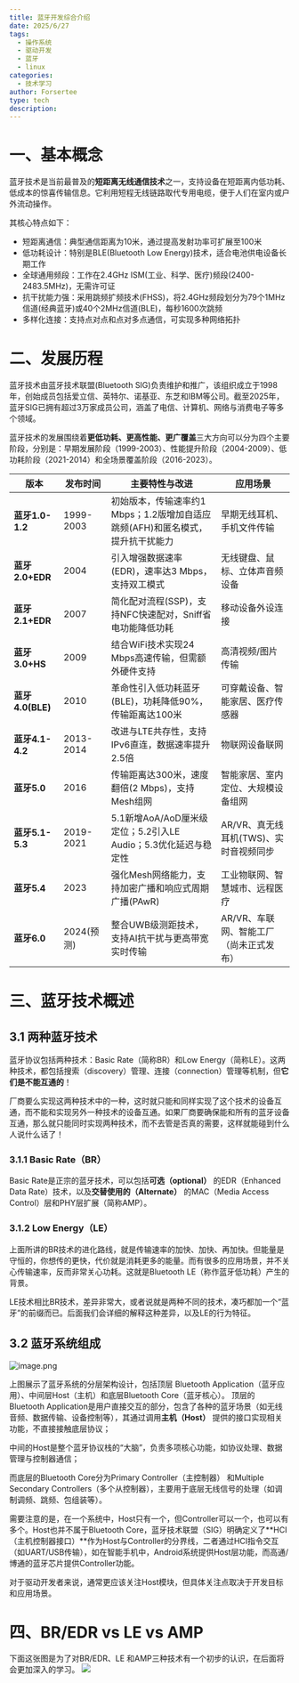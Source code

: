 ```yaml
---
title: 蓝牙开发综合介绍
date: 2025/6/27
tags:
  - 操作系统
  - 驱动开发
  - 蓝牙
  - linux
categories:
  - 技术学习
author: Forsertee
type: tech
description:
---
```


# 一、基本概念
蓝牙技术是当前最普及的**短距离无线通信技术**之一，支持设备在短距离内低功耗、低成本的惊喜传输信息。它利用短程无线链路取代专用电缆，便于人们在室内或户外流动操作。

其核心特点如下：
* 短距离通信：典型通信距离为10米，通过提高发射功率可扩展至100米
* 低功耗设计：特别是BLE(Bluetooth Low Energy)技术，适合电池供电设备长期工作
* 全球通用频段：工作在2.4GHz ISM(工业、科学、医疗)频段(2400-2483.5MHz)，无需许可证
* 抗干扰能力强：采用跳频扩频技术(FHSS)，将2.4GHz频段划分为79个1MHz信道(经典蓝牙)或40个2MHz信道(BLE)，每秒1600次跳频
* 多样化连接：支持点对点和点对多点通信，可实现多种网络拓扑
# 二、发展历程
蓝牙技术由蓝牙技术联盟(Bluetooth SIG)负责维护和推广，该组织成立于1998年，创始成员包括爱立信、英特尔、诺基亚、东芝和IBM等公司。截至2025年，蓝牙SIG已拥有超过3万家成员公司，涵盖了电信、计算机、网络与消费电子等多个领域。

蓝牙技术的发展围绕着**更低功耗、更高性能、更广覆盖**三大方向可以分为四个主要阶段，分别是：早期发展阶段（1999-2003）、性能提升阶段（2004-2009）、低功耗阶段（2021-2014）和全场景覆盖阶段（2016-2023）。

| **版本**​           | ​**发布时间**​ | ​**主要特性与改进**​                                  | ​**应用场景**​               |
| ----------------- | ---------- | ---------------------------------------------- | ------------------------ |
| ​**蓝牙1.0-1.2**​   | 1999-2003  | 初始版本，传输速率约1 Mbps；1.2版增加自适应跳频(AFH)和匿名模式，提升抗干扰能力 | 早期无线耳机、手机文件传输            |
| ​**蓝牙2.0+EDR**​   | 2004       | 引入增强数据速率(EDR)，速率达3 Mbps，支持双工模式                 | 无线键盘、鼠标、立体声音频设备          |
| ​**蓝牙2.1+EDR**​   | 2007       | 简化配对流程(SSP)，支持NFC快速配对，Sniff省电功能降低功耗            | 移动设备外设连接                 |
| ​**蓝牙3.0+HS**​    | 2009       | 结合WiFi技术实现24 Mbps高速传输，但需额外硬件支持                 | 高清视频/图片传输                |
| ​**蓝牙4.0(BLE)​**​ | 2010       | 革命性引入低功耗蓝牙(BLE)，功耗降低90%，传输距离达100米              | 可穿戴设备、智能家居、医疗传感器         |
| ​**蓝牙4.1-4.2**​   | 2013-2014  | 改进与LTE共存性，支持IPv6直连，数据速率提升2.5倍                  | 物联网设备联网                  |
| ​**蓝牙5.0**​       | 2016       | 传输距离达300米，速度翻倍(2 Mbps)，支持Mesh组网                | 智能家居、室内定位、大规模设备组网        |
| ​**蓝牙5.1-5.3**​   | 2019-2021  | 5.1新增AoA/AoD厘米级定位；5.2引入LE Audio；5.3优化延迟与稳定性    | AR/VR、真无线耳机(TWS)、实时音视频同步 |
| ​**蓝牙5.4**​       | 2023       | 强化Mesh网络能力，支持加密广播和响应式周期广播(PAwR)                | 工业物联网、智慧城市、远程医疗          |
| ​**蓝牙6.0**​       | 2024(预测)   | 整合UWB级测距技术，支持AI抗干扰与更高带宽实时传输                    | AR/VR、车联网、智能工厂（尚未正式发布）   |

# 三、蓝牙技术概述

## 3.1 两种蓝牙技术

蓝牙协议包括两种技术：Basic Rate（简称BR）和Low Energy（简称LE）。这两种技术，都包括搜索（discovery）管理、连接（connection）管理等机制，但**它们是不能互通的**！

厂商要么实现这两种技术中的一种，这时就只能和同样实现了这个技术的设备互通，而不能和实现另外一种技术的设备互通。如果厂商要确保能和所有的蓝牙设备互通，那么就只能同时实现两种技术，而不去管是否真的需要，这样就能碰到什么人说什么话了！
### 3.1.1 Basic Rate（BR）

Basic Rate是正宗的蓝牙技术，可以包括**可选（optional）** 的EDR（Enhanced Data Rate）技术，以及**交替使用的（Alternate）** 的MAC（Media Access Control）层和PHY层扩展（简称AMP）。

### 3.1.2 Low Energy（LE）

上面所讲的BR技术的进化路线，就是传输速率的加快、加快、再加快。但能量是守恒的，你想传的更快，代价就是消耗更多的能量。而有很多的应用场景，并不关心传输速率，反而非常关心功耗。这就是Bluetooth LE（称作蓝牙低功耗）产生的背景。

LE技术相比BR技术，差异非常大，或者说就是两种不同的技术，凑巧都加一个“蓝牙”的前缀而已。后面我们会详细的解释这种差异，以及LE的行为特征。

## 3.2 蓝牙系统组成

![image.png](https://blog-image-0407-1313931661.cos.ap-nanjing.myqcloud.com/20250628150621086.png?imageSlim)

上图展示了蓝牙系统的分层架构设计，包括顶层 Bluetooth Application（蓝牙应用）、中间层Host（主机）和底层Bluetooth Core（蓝牙核心）。
顶层的Bluetooth Application是用户直接交互的部分，包含了各种的蓝牙场景（如无线音频、数据传输、设备控制等），其通过调用**主机（Host）** 提供的接口实现相关功能，不直接接触底层协议；

中间的Host是整个蓝牙协议栈的“大脑”，负责多项核心功能，如协议处理、数据管理与控制器通信；

而底层的Bluetooth Core分为Primary Controller（主控制器） 和Multiple Secondary Controllers（多个从控制器），主要用于底层无线信号的处理（如调制调频、跳频、包组装等）。

需要注意的是，在一个系统中，Host只有一个，但Controller可以一个，也可以有多个。Host也并不属于Bluetooth Core，蓝牙技术联盟（SIG）明确定义了**HCI（主机控制器接口）​**作为Host与Controller的分界线，二者通过HCI指令交互（如UART/USB传输），如在智能手机中，Android系统提供Host层功能，而高通/博通的蓝牙芯片提供Controller功能。

对于驱动开发者来说，通常更应该关注Host模块，但具体关注点取决于开发目标和应用场景。

# 四、BR/EDR vs LE vs AMP

下面这张图是为了对BR/EDR、LE 和AMP三种技术有一个初步的认识，在后面将会更加深入的学习。
![](https://www-x-wowotech-x-net.img.addlink.cn/content/uploadfile/201406/eaf01404028766.gif)
